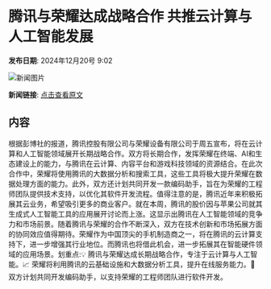 # 腾讯与荣耀达成战略合作 共推云计算与人工智能发展

**发布日期**: 2024年12月20号 9:02

![新闻图片](https://pic.chinaz.com/picmap/202005221433265723_8.jpg)

**新闻链接**: [点击查看原文](https://www.aibase.com/zh/news/14157)

## 内容

根据彭博社的报道，腾讯控股有限公司与荣耀设备有限公司于周五宣布，将在云计算和人工智能领域展开长期战略合作。双方将长期合作，发挥荣耀在终端、AI和生态建设上的能力，与腾讯在云计算、内容平台和游戏科技领域的资源结合。在此次合作中，荣耀将使用腾讯的大数据分析和搜索工具，这些工具将极大提升荣耀在数据处理方面的能力。此外，双方还计划共同开发一款编码助手，旨在为荣耀的工程师团队提供技术支持，以优化其软件开发流程。值得注意的是，腾讯近年来积极拓展其云业务，希望吸引更多的商业客户。就在本周，腾讯的股价因与苹果公司就其生成式人工智能工具的应用展开讨论而上涨。这显示出腾讯在人工智能领域的竞争力和市场前景。随着腾讯与荣耀的合作不断深入，双方在技术创新和市场拓展方面的协同效应值得期待。荣耀作为中国顶尖的手机制造商之一，将在腾讯的云计算支持下，进一步增强其行业地位。而腾讯也将借此机会，进一步拓展其在智能硬件领域的应用场景。划重点:💡 腾讯与荣耀达成长期战略合作，专注于云计算与人工智能。📈 荣耀将利用腾讯的云基础设施和大数据分析工具，提升在线服务能力。🤝 双方计划共同开发编码助手，以支持荣耀的工程师团队进行软件开发。
